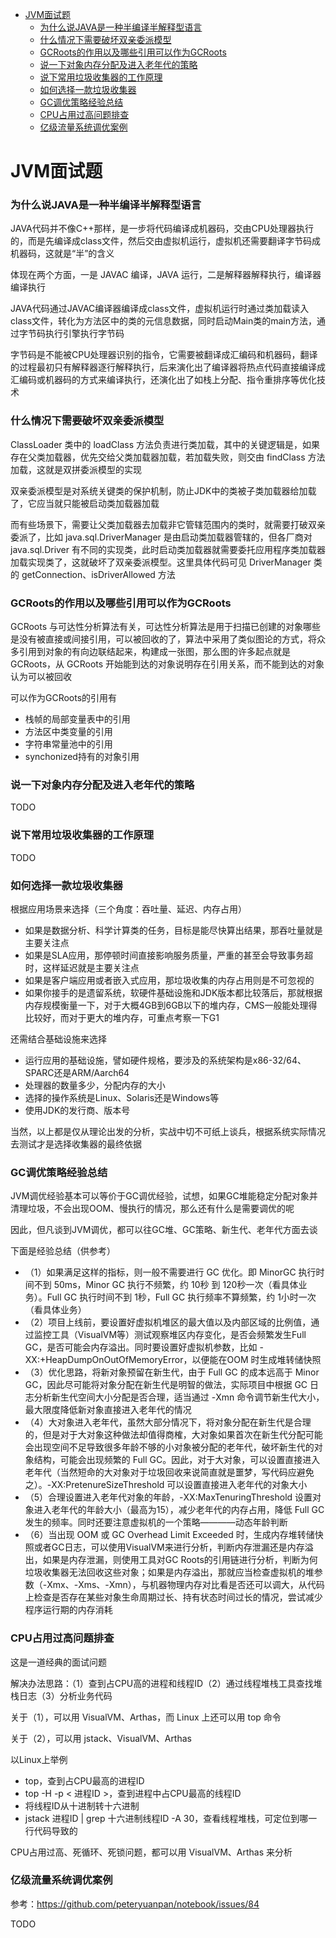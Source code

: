 - [JVM面试题](#JVM面试题)
  - [为什么说JAVA是一种半编译半解释型语言](#为什么说JAVA是一种半编译半解释型语言)
  - [什么情况下需要破坏双亲委派模型](#什么情况下需要破坏双亲委派模型)
  - [GCRoots的作用以及哪些引用可以作为GCRoots](#GCRoots的作用以及哪些引用可以作为GCRoots)
  - [说一下对象内存分配及进入老年代的策略](#说一下对象内存分配及进入老年代的策略)
  - [说下常用垃圾收集器的工作原理](#说下常用垃圾收集器的工作原理)
  - [如何选择一款垃圾收集器](#如何选择一款垃圾收集器)
  - [GC调优策略经验总结](#GC调优策略经验总结)
  - [CPU占用过高问题排查](#CPU占用过高问题排查)
  - [亿级流量系统调优案例](#亿级流量系统调优案例)

# JVM面试题

### 为什么说JAVA是一种半编译半解释型语言

JAVA代码并不像C++那样，是一步将代码编译成机器码，交由CPU处理器执行的，而是先编译成class文件，然后交由虚拟机运行，虚拟机还需要翻译字节码成机器码，这就是“半”的含义

体现在两个方面，一是 JAVAC 编译，JAVA 运行，二是解释器解释执行，编译器编译执行

JAVA代码通过JAVAC编译器编译成class文件，虚拟机运行时通过类加载读入class文件，转化为方法区中的类的元信息数据，同时启动Main类的main方法，通过字节码执行引擎执行字节码

字节码是不能被CPU处理器识别的指令，它需要被翻译成汇编码和机器码，翻译的过程最初只有解释器逐行解释执行，后来演化出了编译器将热点代码直接编译成汇编码或机器码的方式来编译执行，还演化出了如栈上分配、指令重排序等优化技术

### 什么情况下需要破坏双亲委派模型

ClassLoader 类中的 loadClass 方法负责进行类加载，其中的关键逻辑是，如果存在父类加载器，优先交给父类加载器加载，若加载失败，则交由 findClass 方法加载，这就是双拼委派模型的实现

双亲委派模型是对系统关键类的保护机制，防止JDK中的类被子类加载器给加载了，它应当就只能被启动类加载器加载

而有些场景下，需要让父类加载器去加载非它管辖范围内的类时，就需要打破双亲委派了，比如 java.sql.DriverManager 是由启动类加载器管辖的，但各厂商对 java.sql.Driver 有不同的实现类，此时启动类加载器就需要委托应用程序类加载器加载实现类了，这就破坏了双亲委派模型。这里具体代码可见 DriverManager 类的 getConnection、isDriverAllowed 方法

### GCRoots的作用以及哪些引用可以作为GCRoots

GCRoots 与可达性分析算法有关，可达性分析算法是用于扫描已创建的对象哪些是没有被直接或间接引用，可以被回收的了，算法中采用了类似图论的方式，将众多引用到对象的有向边联结起来，构建成一张图，那么图的许多起点就是 GCRoots，从 GCRoots 开始能到达的对象说明存在引用关系，而不能到达的对象认为可以被回收

可以作为GCRoots的引用有
- 栈帧的局部变量表中的引用
- 方法区中类变量的引用
- 字符串常量池中的引用
- synchonized持有的对象引用

### 说一下对象内存分配及进入老年代的策略

TODO

### 说下常用垃圾收集器的工作原理

TODO

### 如何选择一款垃圾收集器

根据应用场景来选择（三个角度：吞吐量、延迟、内存占用）
- 如果是数据分析、科学计算类的任务，目标是能尽快算出结果，那吞吐量就是主要关注点
- 如果是SLA应用，那停顿时间直接影响服务质量，严重的甚至会导致事务超时，这样延迟就是主要关注点
- 如果是客户端应用或者嵌入式应用，那垃圾收集的内存占用则是不可忽视的
- 如果你接手的是遗留系统，软硬件基础设施和JDK版本都比较落后，那就根据内存规模衡量一下，对于大概4GB到6GB以下的堆内存，CMS一般能处理得比较好，而对于更大的堆内存，可重点考察一下G1

还需结合基础设施来选择
- 运行应用的基础设施，譬如硬件规格，要涉及的系统架构是x86-32/64、SPARC还是ARM/Aarch64
- 处理器的数量多少，分配内存的大小
- 选择的操作系统是Linux、Solaris还是Windows等
- 使用JDK的发行商、版本号

当然，以上都是仅从理论出发的分析，实战中切不可纸上谈兵，根据系统实际情况去测试才是选择收集器的最终依据

### GC调优策略经验总结

JVM调优经验基本可以等价于GC调优经验，试想，如果GC堆能稳定分配对象并清理垃圾，不会出现OOM、慢执行的情况，那么还有什么是需要调优的呢

因此，但凡谈到JVM调优，都可以往GC堆、GC策略、新生代、老年代方面去谈

下面是经验总结（供参考）
- （1）如果满足这样的指标，则一般不需要进行 GC 优化。即 MinorGC 执行时间不到 50ms，Minor GC 执行不频繁，约 10秒 到 120秒一次（看具体业务）。Full GC 执行时间不到 1秒，Full GC 执行频率不算频繁，约 1小时一次（看具体业务）
- （2）项目上线前，要设置好虚拟机堆区的最大值以及内部区域的比例值，通过监控工具（VisualVM等）测试观察堆区内存变化，是否会频繁发生Full GC，是否可能会内存溢出。同时要设置好虚拟机参数，比如 -XX:+HeapDumpOnOutOfMemoryError，以便能在OOM 时生成堆转储快照
- （3）优化思路，将新对象预留在新生代，由于 Full GC 的成本远高于 Minor GC，因此尽可能将对象分配在新生代是明智的做法，实际项目中根据 GC 日志分析新生代空间大小分配是否合理，适当通过 -Xmn 命令调节新生代大小，最大限度降低新对象直接进入老年代的情况
- （4）大对象进入老年代，虽然大部分情况下，将对象分配在新生代是合理的，但是对于大对象这种做法却值得商榷，大对象如果首次在新生代分配可能会出现空间不足导致很多年龄不够的小对象被分配的老年代，破坏新生代的对象结构，可能会出现频繁的 Full GC。因此，对于大对象，可以设置直接进入老年代（当然短命的大对象对于垃圾回收来说简直就是噩梦，写代码应避免之）。-XX:PretenureSizeThreshold 可以设置直接进入老年代的对象大小
- （5）合理设置进入老年代对象的年龄，-XX:MaxTenuringThreshold 设置对象进入老年代的年龄大小（最高为15），减少老年代的内存占用，降低 Full GC 发生的频率。同时还要注意虚拟机的一个策略————动态年龄判断
- （6）当出现 OOM 或 GC Overhead Limit Exceeded 时，生成内存堆转储快照或者GC日志，可以使用VisualVM来进行分析，判断内存泄漏还是内存溢出，如果是内存泄漏，则使用工具对GC Roots的引用链进行分析，判断为何垃圾收集器无法回收这些对象；如果是内存溢出，那就应当检查虚拟机的堆参数（-Xmx、-Xms、-Xmn），与机器物理内存对比看是否还可以调大，从代码上检查是否存在某些对象生命周期过长、持有状态时间过长的情况，尝试减少程序运行期的内存消耗

### CPU占用过高问题排查

这是一道经典的面试问题

解决办法思路：（1）查到占CPU高的进程和线程ID（2）通过线程堆栈工具查找堆栈日志（3）分析业务代码

关于（1），可以用 VisualVM、Arthas，而 Linux 上还可以用 top 命令

关于（2），可以用 jstack、VisualVM、Arthas

以Linux上举例
- top，查到占CPU最高的进程ID
- top -H -p < 进程ID >，查到进程中占CPU最高的线程ID
- 将线程ID从十进制转十六进制
- jstack 进程ID | grep 十六进制线程ID -A 30，查看线程堆栈，可定位到哪一行代码导致的

CPU占用过高、死循环、死锁问题，都可以用 VisualVM、Arthas 来分析

### 亿级流量系统调优案例

参考：https://github.com/peteryuanpan/notebook/issues/84

TODO
